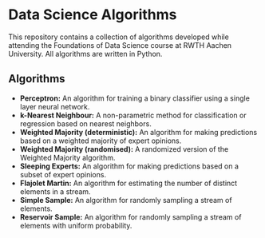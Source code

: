 # Data Science Algorithms

This repository contains a collection of algorithms developed while attending the Foundations of Data Science course at RWTH Aachen University. All algorithms are written in Python.

## Algorithms

- **Perceptron:** An algorithm for training a binary classifier using a single layer neural network.
- **k-Nearest Neighbour:** A non-parametric method for classification or regression based on nearest neighbors.
- **Weighted Majority (deterministic):** An algorithm for making predictions based on a weighted majority of expert opinions.
- **Weighted Majority (randomised):** A randomized version of the Weighted Majority algorithm.
- **Sleeping Experts:** An algorithm for making predictions based on a subset of expert opinions.
- **Flajolet Martin:** An algorithm for estimating the number of distinct elements in a stream.
- **Simple Sample:** An algorithm for randomly sampling a stream of elements.
- **Reservoir Sample:** An algorithm for randomly sampling a stream of elements with uniform probability.
